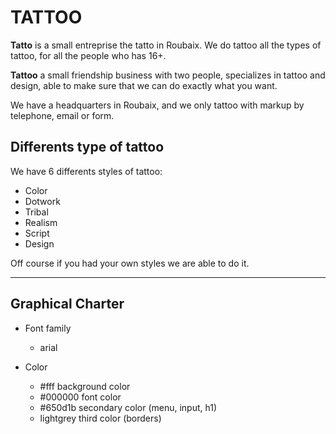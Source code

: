 # TATTOO

**Tatto** is a small entreprise the tatto in Roubaix. We do tattoo all the types of tattoo, for all the people who has 16+.

**Tattoo** a small friendship business with two people, specializes in tattoo and design, able to make sure that we can do exactly what you want.

We have a headquarters in Roubaix, and we only tattoo with markup by telephone, email or form.

## Differents type of tattoo

We have 6 differents styles of tattoo:
- Color
- Dotwork
- Tribal
- Realism
- Script
- Design

Off course if you had your own styles we are able to do it.

---

## Graphical Charter

- Font family
  - arial

- Color
  - #fff background color
  - #000000 font color
  - #650d1b secondary color (menu, input, h1)
  - lightgrey third color (borders)
